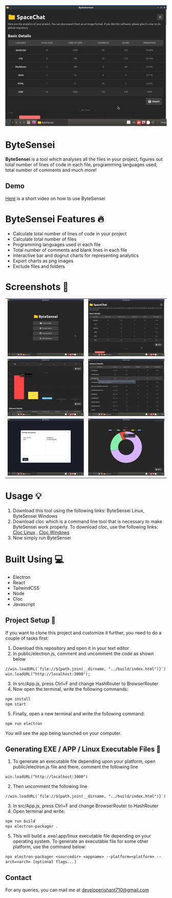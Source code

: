 ![](Screenshots/screen1.jpg)
# ByteSensei
**ByteSensei** is a tool which analyses all the files in your project, figures out total number of lines of code in each file, programming languages used, total number of comments and much more!

## Demo
[Here](https://www.youtube.com/watch?v=Ps-0f0K6izM) is a short video on how to use ByteSensei

# ByteSensei Features :fire:
- Calculate total number of lines of code in your project
- Calculate total number of files
- Programming languages used in each file
- Total number of comments and blank lines in each file
- Interactive bar and dognut charts for representing analytics
- Export charts as png images
- Exclude files and folders

# Screenshots :camera_flash:
|   |   |
|---|---|
|![](Screenshots/screen6.jpg)| ![](Screenshots/screen1.jpg) 
|![](Screenshots/screen2.jpg) | ![](Screenshots/screen3.jpg)  
|![](Screenshots/screen5.jpg)|![](Screenshots/screen4.jpg) |

# Usage :bulb:
1. Download this tool using the following links: ByteSensei Linux, ByteSensei Windows
2. Download cloc which is a command line tool that is necessary to make ByteSensei work properly. To download cloc, use the following links: [Cloc Linux](https://github.com/AlDanial/cloc/releases/download/v1.96/cloc-1.96.tar.gz) , [Cloc Windows](https://github.com/AlDanial/cloc/releases/download/v1.96/cloc-1.96.exe)
3. Now simply run ByteSensei

# Built Using :computer:
- Electron
- React
- TailwindCSS
- Node
- Cloc
- Javascript

## Project Setup :pencil:
If you want to clone this project and customize it further, you need to do a couple of tasks first:
1. Download this repository and open it in your text editor
2. In public/electron.js, comment and uncomment the code as shown below
```
//win.loadURL(`file://${path.join(__dirname, "../build/index.html")}`) 
win.loadURL("http://localhost:3000");
```
3. In src/App.js, press Ctrl+F and change HashRouter to BrowserRouter
4. Now open the terminal, write the following commands:
```
npm install
npm start
```
5. Finally, open a new terminal and write the following command:
```
npm run electron
```

You will see the app being launched on your computer.

## Generating EXE / APP / Linux Executable Files :memo:
1. To generate an executable file depending upon your platform, open public/electron.js file and there, comment the following line
```
win.loadURL("http://localhost:3000")
```
2. Then uncomment the following line
```
//win.loadURL(`file://${path.join(__dirname, "../build/index.html")}`) 
```
3. In src/App.js, press Ctrl+F and change BrowserRouter to HashRouter
4. Open terminal and write:
```
npm run build 
npx electron-packager .
```
5. This will build a .exe/.app/linux executable file depending on your operating system. To generate an executable file for some other platform, use the command below:
```
npx electron-packager <sourcedir> <appname> --platform=<platform> --arch=<arch> [optional flags...]
```

## Contact
For any queries, you can mail me at developerishant710@gmail.com


